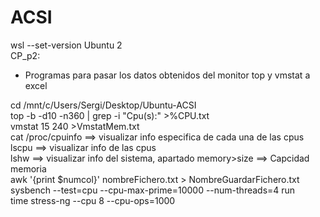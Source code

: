 # ACSI
 
wsl --set-version Ubuntu 2
<br/>
CP_p2:
- Programas para pasar los datos obtenidos del monitor top y vmstat a excel

cd /mnt/c/Users/Sergi/Desktop/Ubuntu-ACSI<br/>
top -b -d10 -n360 | grep -i "Cpu(s):" >%CPU.txt<br/>
vmstat 15 240 >VmstatMem.txt<br/>
cat /proc/cpuinfo ==> visualizar info especifica de cada una de las cpus<br/>
lscpu ==> visualizar info de las cpus<br/>
lshw ==> visualizar info del sistema, apartado memory>size ==> Capcidad memoria<br/>
awk '{print $numcol}' nombreFichero.txt > NombreGuardarFichero.txt<br/>
sysbench --test=cpu --cpu-max-prime=10000 --num-threads=4 run<br/>
time stress-ng --cpu 8 --cpu-ops=1000
